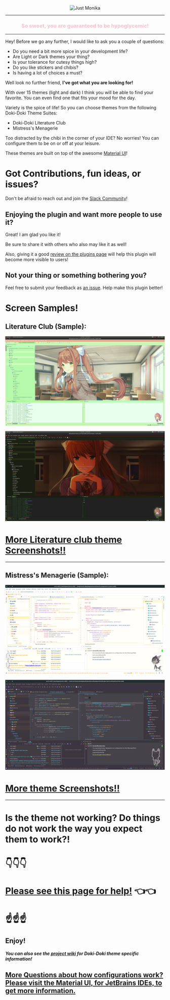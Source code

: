 <div align="center">
    <img src="https://raw.githubusercontent.com/cyclic-reference/jetbrains-theme/master/src/main/resources/wizard/logo.png" alt="Just Monika"></img>
</div>

---
<div align="center">
    <h3 style="color: pink;"> So sweet, you are guaranteed to be hypoglycemic!</h3>
</div>

---

Hey! Before we go any further, I would like to ask you a couple of questions:

-  Do you need a bit more spice in your development life?
-  Are Light or Dark themes your thing?
-  Is your tolerance for cutesy things high?
-  Do you like stickers and chibis?
-  Is having a lot of choices a must?

Well look no further friend, **I've got what you are looking for!**


With over 15 themes (light and dark) I think you will be able to find your favorite.
You can even find one that fits your mood for the day.

Variety is the spice of life! So you can choose themes from the following Doki-Doki Theme Suites:

- Doki-Doki Literature Club
- Mistress's Menagerie


Too distracted by the chibi in the corner of your IDE?
No worries! You can configure them to be on or off at your leisure.

These themes are built on top of the awesome [Material UI](https://plugins.jetbrains.com/plugin/8006-material-theme-ui)!


# Got Contributions, fun ideas, or issues?

Don't be afraid to reach out and join the [Slack Community](https://join.slack.com/t/doki-doki-theme/shared_invite/enQtNzIzMDY4MjkwNDUzLTE3MWFkNTUxMjVmMjFiNjIwMzA1NTliZDFlNjM4ZGQ1NThmYWQ4NmVjN2ExOWQ2YzA4MzgxMzQ3NjQ0YmQ2OGU)!

## Enjoying the plugin and want more people to use it?

Great! I am glad you like it!

Be sure to share it with others who also may like it as well!

Also, giving it a good [review on the plugins page](https://plugins.jetbrains.com/plugin/10804-doki-doki-literature-club-theme) will help this plugin will become more visible to users!

## Not your thing or something bothering you?

Feel free to submit your feedback as [an issue](https://github.com/cyclic-reference/ddlc-jetbrains-theme/issues/new).
Help make this plugin better! 

# Screen Samples!

## Literature Club (Sample):

![Just Monika](assets/screenshots/just_monika_background_normal.png)

![Only Monika](assets/screenshots/only_monika_background_normal.png)

# [More Literature club theme Screenshots!!](theme_album.md)

---

## Mistress's Menagerie (Sample):

![Neera](assets/screenshots/anthro/neera.png)

![Eleniel](assets/screenshots/anthro/eleniel.png)

# [More theme Screenshots!!](menagerie_album.md)

---
# Is the theme not working? Do things do not work the way you expect them to work?!

# 👇👇👇
# [Please see this page for help!](https://github.com/cyclic-reference/ddlc-jetbrains-theme/wiki/Trouble-Shooting!) 👈👈
# ☝️☝️☝️

Enjoy!
---
##### You can also see the [project wiki](https://github.com/cyclic-reference/ddlc-jetbrains-theme/wiki) for Doki-Doki theme specific information!

## [More Questions about how configurations work? Please visit the Material UI, for JetBrains IDEs, to get more information.](https://github.com/ChrisRM/material-theme-jetbrains)
